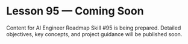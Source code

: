 # Lesson 95 — Coming Soon

Content for AI Engineer Roadmap Skill #95 is being prepared. Detailed objectives, key concepts, and project guidance will be published soon.
